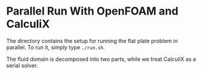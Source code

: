 # Parallel Run With OpenFOAM and CalculiX

The directory contains the setup for running the flat plate problem in parallel.
To run it, simply type ```./run.sh```.

The fluid domain is decomposed into two parts, while we treat CalculiX as a
serial solver.